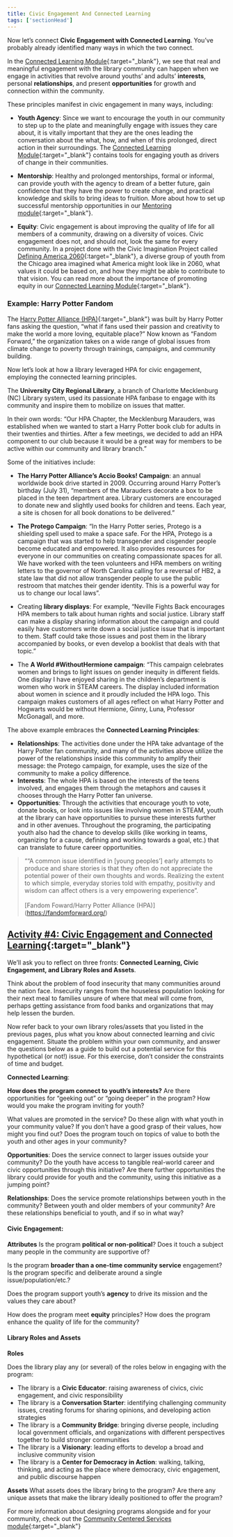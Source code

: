 ```yaml
---
title: Civic Engagement And Connected Learning
tags: ['sectionHead']
---
```


Now let’s connect **Civic Engagement with Connected Learning**. You’ve probably already identified many ways in which the two connect. 

In the [Connected Learning Module](https://connectedlib.github.io/course-in-a-box//modules/basics/){:target="_blank"}, we see that real and meaningful engagement with the library community can happen when we engage in activities that revolve around youths’ and adults’ **interests**, personal **relationships**, and present **opportunities** for growth and connection within the community.

These principles manifest in civic engagement in many ways, including: 

* **Youth Agency**: Since we want to encourage the youth in our community to step up to the plate and meaningfully engage with issues they care about, it is vitally important that they are the ones leading the conversation about the what, how, and when of this prolonged, direct action in their surroundings. The [Connected Learning Module](https://connectedlib.github.io/course-in-a-box//modules/basics/){:target="_blank"} contains tools for engaging youth as drivers of change in their communities.

* **Mentorship**: Healthy and prolonged mentorships, formal or informal, can provide youth with the agency to dream of a better future, gain confidence that they have the power to create change, and practical knowledge and skills to bring ideas to fruition. More about how to set up successful mentorship opportunities in our [Mentoring module](https://connectedlib.github.io/course-in-a-box//modules/mentoring/){:target="_blank"}.

* **Equity**: Civic engagement is about improving the quality of life for all members of a community, drawing on  a diversity of voices. Civic engagement does not, and should not, look the same for every community.  In a project done with the Civic Imagination Project called [Defining America 2060](https://www.civicimaginationproject.org/defining-american-2060){:target="_blank"}, a diverse group of youth from the Chicago area imagined what America might look like in 2060, what values it could be based on, and how they might be able to contribute to that vision. You can read more about the importance of promoting equity in our [Connected Learning Module](https://connectedlib.github.io/course-in-a-box//modules/basics/){:target="_blank"}.

### Example: Harry Potter Fandom
The [Harry Potter Alliance (HPA)](https://fandomforward.org/){:target="_blank"} was built by Harry Potter fans asking the question, “what if fans used their passion and creativity to make the world a more loving, equitable place?” Now known as “Fandom Forward,” the organization takes on a wide range of global issues from climate change to poverty through trainings, campaigns, and community building. 

Now let’s look at how a library leveraged HPA for civic engagement, employing the connected learning principles.

The **University City Regional Library**, a branch of Charlotte Mecklenburg (NC) Library system, used its passionate HPA fanbase to engage with its community and inspire them to mobilize on issues that matter. 

In their own words:
“Our HPA Chapter, the Mecklenburg Marauders, was established when we wanted to start a Harry Potter book club for adults in their twenties and thirties. After a few meetings, we decided to add an HPA component to our club because it would be a great way for members to be active within our community and library branch.” 

Some of the initiatives include: 

* **The Harry Potter Alliance’s Accio Books! Campaign**: an annual worldwide book drive started in 2009. Occurring around Harry Potter’s birthday (July 31), “members of the Marauders decorate a box to be placed in the teen department area. Library customers are encouraged to donate new and slightly used books for children and teens. Each year, a site is chosen for all book donations to be delivered.”

* **The Protego Campaign**: “In the Harry Potter series, Protego is a shielding spell used to make a space safe. For the HPA, Protego is a campaign that was started to help transgender and cisgender people become educated and empowered. It also provides resources for everyone in our communities on creating compassionate spaces for all. We have worked with the teen volunteers and HPA members on writing letters to the governor of North Carolina calling for a reversal of HB2, a state law that did not allow transgender people to use the public restroom that matches their gender identity. This is a powerful way for us to change our local laws”.


* Creating **library displays**: For example, “Neville Fights Back encourages HPA members to talk about human rights and social justice. Library staff can make a display sharing information about the campaign and could easily have customers write down a social justice issue that is important to them. Staff could take those issues and post them in the library accompanied by books, or even develop a booklist that deals with that topic.”


* The **A World #WithoutHermione campaign**: “This campaign celebrates women and brings to light issues on gender inequity in different fields. One display I have enjoyed sharing in the children’s department is women who work in STEAM careers. The display included information about women in science and it proudly included the HPA logo. This campaign makes customers of all ages reflect on what Harry Potter and Hogwarts would be without Hermione, Ginny, Luna, Professor McGonagall, and more.

The above example embraces the **Connected Learning Principles**:

* **Relationships**: The activities done under the HPA take advantage of the Harry Potter fan community, and many of the activities above utilize the power of the relationships inside this community to amplify their message: the Protego campaign, for example, uses the size of the community to make a policy difference.
* **Interests**: The whole HPA is based on the interests of the teens involved, and engages them through the metaphors and causes it chooses through the Harry Potter fan universe.
* **Opportunities**: Through the activities that encourage youth to vote, donate books, or look into issues like involving women in STEAM, youth at the library can have opportunities to pursue these interests further and in other avenues. Throughout the programing, the participating youth also had the chance to develop skills (like working in teams, organizing for a cause, defining and working towards a goal, etc.) that can translate to future career opportunities.

> ““A common issue identified in [young peoples’] early attempts to produce and share stories is that they often do not appreciate the potential power of their own thoughts and words. Realizing the extent to which simple, everyday stories told with empathy, positivity and wisdom can affect others is a very empowering experience”. <br/><br/> [Fandom Foward/Harry Potter Alliance (HPA)] (https://fandomforward.org/)

## [Activity #4: Civic Engagement and Connected Learning](https://docs.google.com/document/d/1uPmhiT61et6bkAChEcgjCZPWVTGtgmdrK6o7MoNqlvU/edit#bookmark=id.xx740wy55fd3){:target="_blank"}

We’ll ask you to reflect on three fronts: **Connected Learning, Civic Engagement, and Library Roles and Assets**. 

Think about the problem of food insecurity that many communities around the nation face. Insecurity ranges from the houseless population looking for their next meal to families unsure of where that meal will come from, perhaps getting assistance from food banks and organizations that may help lessen the burden.

Now refer back to your own library roles/assets that you listed in the previous pages, plus what you know about connected learning and civic engagement. Situate the problem within your own community, and answer the questions below as a guide to build out a potential service for this hypothetical (or not!) issue. For this exercise, don’t consider the constraints of time and budget. 

**Connected Learning**:

**How does the program connect to youth’s interests?** 
Are there opportunities for “geeking out” or “going deeper” in the program?  How would you make the program inviting for youth? 

What values are promoted in the service? Do these align with what youth in your community value? If you don’t have a good grasp of their values, how might you find out? Does the program touch on topics of value to both the youth and other ages in your community? 


**Opportunities**:
Does the service connect to larger issues outside your community? Do the youth have access to tangible real-world career and civic opportunities through this initiative? Are there further opportunities the library could provide for youth and the community, using this initiative as a jumping point?

**Relationships**:
Does the service promote relationships between youth in the community? Between youth and older members of your community? Are these relationships beneficial to youth, and if so in what way?


#### Civic Engagement:
**Attributes**
Is the program **political or non-political**? Does it touch a subject many people in the community are supportive of? 


Is the program **broader than a one-time community service** engagement? Is the program specific and deliberate around a single issue/population/etc.?


Does the program support youth’s **agency** to drive its mission and the values they care about?


How does the program meet **equity** principles? How does the program enhance the quality of life for the community?

#### Library Roles and Assets
**Roles**

Does the library play any (or several) of the roles below in engaging with the program:
* The library is a **Civic Educator**: raising awareness of civics, civic engagement, and civic responsibility 
* The library is a **Conversation Starter**: identifying challenging community issues, creating forums for sharing opinions, and developing action strategies 
* The library is a **Community Bridge**: bringing diverse people, including local government officials, and organizations with different perspectives together to build stronger communities 
* The library is a **Visionary**: leading efforts to develop a broad and inclusive community vision 
* The library is a **Center for Democracy in Action**: walking, talking, thinking, and acting as the place where democracy, civic engagement, and public discourse happen

**Assets**
What assets does the library bring to the program? Are there any unique assets that make the library ideally positioned to offer the program? 

For more information about designing programs alongside and for your community, check out the [Community Centered Services module](https://connectedlib.github.io/course-in-a-box//modules/community-centered/){:target="_blank"}
